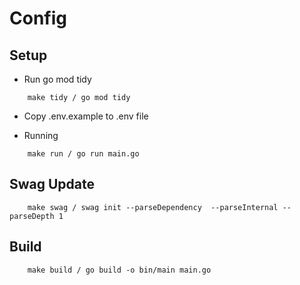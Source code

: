# Config

## Setup

* Run go mod tidy

```  shell
    make tidy / go mod tidy
```

* Copy .env.example to .env file

* Running

```  shell
    make run / go run main.go
```

## Swag Update

```  shell
    make swag / swag init --parseDependency  --parseInternal --parseDepth 1
```

## Build

```  shell
    make build / go build -o bin/main main.go
```
